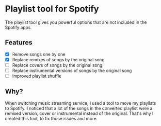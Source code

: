 # Playlist tool for Spotify

The playlist tool gives you powerful options that are not included in the Spotify apps.

## Features

- [x] Remove songs one by one
- [x] Replace remixes of songs by the original song
- [ ] Replace covers of songs by the original song
- [ ] Replace instrumental versions of songs by the original song
- [ ] Improved playlist shuffle

## Why?

When switching music streaming service, I used a tool to move my playlists to Spotify. I noticed that a lot of the 
songs in the converted playlist were a remixed version, cover or instrumental instead of the original. That's why
I created this tool, to fix those issues and more.